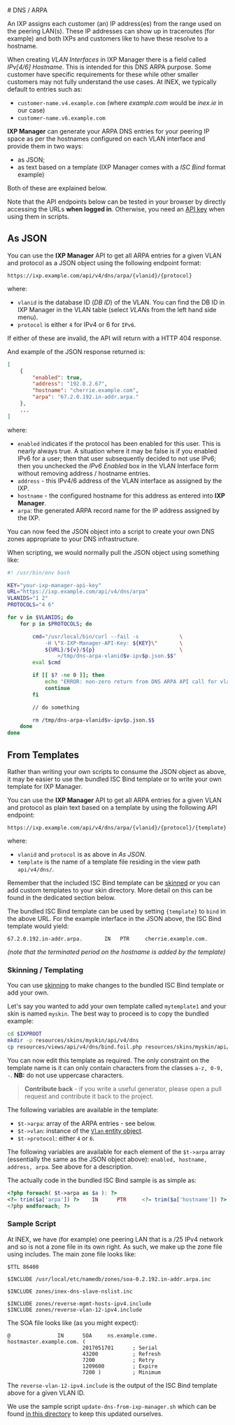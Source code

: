 # DNS / ARPA

An IXP assigns each customer (an) IP address(es) from the range used on the peering LAN(s). These IP addresses can show up in traceroutes (for example) and both IXPs and customers like to have these resolve to a hostname.

When creating *VLAN Interfaces* in IXP Manager there is a field called *IPv[4/6] Hostname*. This is intended for this DNS ARPA purpose. Some customer have specific requirements for these while other smaller customers may not fully understand the use cases. At INEX, we typically default to entries such as:

* `customer-name.v4.example.com` (where *example.com* would be *inex.ie* in our case)
* `customer-name.v6.example.com`

**IXP Manager** can generate your ARPA DNS entries for your peering IP space as per the hostnames configured on each VLAN interface and provide them in two ways:

* as JSON;
* as text based on a template (IXP Manager comes with a *ISC Bind* format example)

Both of these are explained below.

Note that the API endpoints below can be tested in your browser by directly accessing the URLs **when logged in**. Otherwise, you need an [API key](../dev/api.md) when using them in scripts.


## As JSON

You can use the **IXP Manager** API to get all ARPA entries for a given VLAN and protocol as a JSON object using the following endpoint format:

```
https://ixp.example.com/api/v4/dns/arpa/{vlanid}/{protocol}
```

where:

* `vlanid` is the database ID (*DB ID*) of the VLAN. You can find the DB ID in IXP Manager in the VLAN table (select *VLANs* from the left hand side menu).
* `protocol` is either `4` for IPv4 or 6 for `IPv6`.

If either of these are invalid, the API will return with a HTTP 404 response.

And example of the JSON response returned is:

```json
[
    {
        "enabled": true,
        "address": "192.0.2.67",
        "hostname": "cherrie.example.com",
        "arpa": "67.2.0.192.in-addr.arpa."
    },
    ...
]
```

where:

* `enabled` indicates if the protocol has been enabled for this user. This is nearly always true. A situation where it may be false is if you enabled IPv6 for a user; then that user subsequently decided to not use IPv6; then you unchecked the *IPv6 Enabled* box in the VLAN Interface form without removing address / hostname entries.
* `address` - this IPv4/6 address of the VLAN interface as assigned by the IXP.
* `hostname` - the configured hostname for this address as entered into **IXP Manager**.
* `arpa`: the generated ARPA record name for the IP address assigned by the IXP.

You can now feed the JSON object into a script to create your own DNS zones appropriate to your DNS infrastructure.

When scripting, we would normally pull the JSON object using something like:

```bash
#! /usr/bin/env bash

KEY="your-ixp-manager-api-key"
URL="https://ixp.example.com/api/v4/dns/arpa"
VLANIDS="1 2"
PROTOCOLS="4 6"

for v in $VLANIDS; do
    for p in $PROTOCOLS; do

        cmd="/usr/local/bin/curl --fail -s             \
            -H \"X-IXP-Manager-API-Key: ${KEY}\"       \
            ${URL}/${v}/${p}                           \
                >/tmp/dns-arpa-vlanid$v-ipv$p.json.$$"
        eval $cmd

        if [[ $? -ne 0 ]]; then
            echo "ERROR: non-zero return from DNS ARPA API call for vlan ID $v with protocol $p"
            continue
        fi

        // do something

        rm /tmp/dns-arpa-vlanid$v-ipv$p.json.$$
    done
done
```


## From Templates

Rather than writing your own scripts to consume the JSON object as above, it may be easier to use the bundled ISC Bind template or to write your own template for IXP Manager.

You can use the **IXP Manager** API to get all ARPA entries for a given VLAN and protocol as plain text based on a template by using the following API endpoint:

```
https://ixp.example.com/api/v4/dns/arpa/{vlanid}/{protocol}/{template}
```

where:

* `vlanid` and `protocol` is as above in *As JSON*.
* `template` is the name of a template file residing in the view path `api/v4/dns/`.

Remember that the included ISC Bind template can be [skinned](skinning.md) or you can add custom templates to your skin directory. More detail on this can be found in the dedicated section below.

The bundled ISC Bind template can be used by setting `{template}` to `bind` in the above URL. For the example interface in the JSON above, the ISC Bind template would yield:

```
67.2.0.192.in-addr.arpa.       IN   PTR     cherrie.example.com.
```

*(note that the terminated period on the hostname is added by the template)*

### Skinning / Templating

You can use [skinning](skinning.md) to make changes to the bundled ISC Bind template or add your own.

Let's say you wanted to add your own template called `mytemplate1` and your skin is named `myskin`. The best way to proceed is to copy the bundled example:

```sh
cd $IXPROOT
mkdir -p resources/skins/myskin/api/v4/dns
cp resources/views/api/v4/dns/bind.foil.php resources/skins/myskin/api/v4/dns/mytemplate1.foil.php
```

You can now edit this template as required. The only constraint on the template name is it can only contain characters from the classes `a-z, 0-9, -`. **NB:** do not use uppercase characters.

> **Contribute back** - if you write a useful generator, please open a pull request and contribute it back to the project.

The following variables are available in the template:

* `$t->arpa`: array of the ARPA entries - see below.
* `$t->vlan`: instance of the [`Vlan` entity object](https://github.com/inex/IXP-Manager/blob/master/database/Entities/Vlan.php).
* `$t->protocol`: either `4` or `6`.

The following variables are available for each element of the `$t->arpa` array (essentially the same as the JSON object above): `enabled, hostname, address, arpa`. See above for a description.

The actually code in the bundled ISC Bind sample is as simple as:

```php
<?php foreach( $t->arpa as $a ): ?>
<?= trim($a['arpa']) ?>    IN      PTR     <?= trim($a['hostname']) ?>.
<?php endforeach; ?>
```

### Sample Script

At INEX, we have (for example) one peering LAN that is a /25 IPv4 network and so is not a zone file in its own right. As such, we make up the zone file using includes. The main zone file looks like:

```
$TTL 86400

$INCLUDE /usr/local/etc/namedb/zones/soa-0.2.192.in-addr.arpa.inc

$INCLUDE zones/inex-dns-slave-nslist.inc

$INCLUDE zones/reverse-mgmt-hosts-ipv4.include
$INCLUDE zones/reverse-vlan-12-ipv4.include
```

The SOA file looks like (as you might expect):

```
@               IN      SOA     ns.example.come.     hostmaster.example.com. (
                        2017051701      ; Serial
                        43200           ; Refresh
                        7200            ; Retry
                        1209600         ; Expire
                        7200 )          ; Minimum
```

The `reverse-vlan-12-ipv4.include` is the output of the ISC Bind template above for a given VLAN ID.

We use the sample script `update-dns-from-ixp-manager.sh` which can be found [in this directory](https://github.com/inex/IXP-Manager/blob/master/tools/runtime/dns-arpa) to keep this updated ourselves.
